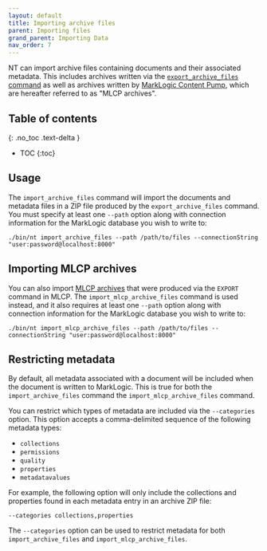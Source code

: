 ```yaml
---
layout: default
title: Importing archive files
parent: Importing files
grand_parent: Importing Data
nav_order: 7
---
```


NT can import archive files containing documents and their associated metadata. This includes archives written via 
the [`export_archive_files` command](../../export/export-archives.md) as well as archives written by 
[MarkLogic Content Pump](https://docs.marklogic.com/11.0/guide/mlcp-guide/en/importing-content-into-marklogic-server/loading-content-and-metadata-from-an-archive.html), 
which are hereafter referred to as "MLCP archives".

## Table of contents
{: .no_toc .text-delta }

- TOC
{:toc}

## Usage

The `import_archive_files` command will import the documents and metadata files in a ZIP file produced by the 
`export_archive_files` command. You must specify at least one `--path` option along with connection information for the
MarkLogic database you wish to write to:

    ./bin/nt import_archive_files --path /path/to/files --connectionString "user:password@localhost:8000"

## Importing MLCP archives

You can also import 
[MLCP archives](https://docs.marklogic.com/11.0/guide/mlcp-guide/en/exporting-content-from-marklogic-server/exporting-to-an-archive.html)
that were produced via the `EXPORT` command in MLCP. The `import_mlcp_archive_files` command is used instead, and it also
requires at least one `--path` option along with connection information for the MarkLogic database you wish to write to:

    ./bin/nt import_mlcp_archive_files --path /path/to/files --connectionString "user:password@localhost:8000"

## Restricting metadata

By default, all metadata associated with a document will be included when the document is written to MarkLogic. This is
true for both the `import_archive_files` command the `import_mlcp_archive_files` command. 

You can restrict which types of metadata are included via the `--categories` option. This option accepts a comma-delimited
sequence of the following metadata types:

- `collections`
- `permissions`
- `quality`
- `properties`
- `metadatavalues`

For example, the following option will only include the collections and properties found in each metadata entry in an 
archive ZIP file:

    --categories collections,properties

The `--categories` option can be used to restrict metadata for both `import_archive_files` and `import_mlcp_archive_files`.
